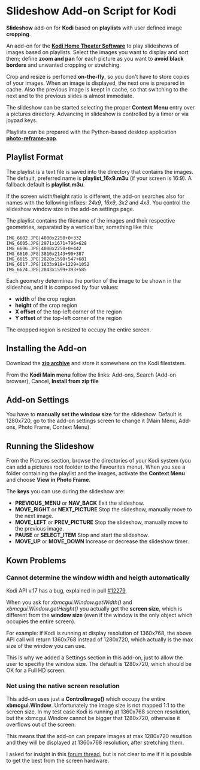 # Slideshow Add-on Script for Kodi

**Slideshow** add-on for **Kodi** based on **playlists** with user defined image **cropping**.

An add-on for the
**[Kodi Home Theater Software](https://kodi.tv/)**
to play slideshows of images based on playlists. Select the 
images you want to display and sort them; define **zoom and 
pan** for each picture as you want to **avoid black borders** 
and unwanted cropping or stretching.

Crop and resize is perfomed **on-the-fly**, so you don't have to 
store copies of your images. When an image is displayed, the 
next one is prepared in cache. Also the previous image is keept 
in cache, so that switching to the next and to the previous 
slides is almost immediate.

The slideshow can be started selecting the proper **Context 
Menu** entry over a pictures directory. Advancing in slideshow 
is controlled by a timer or via joypad keys.

Playlists can be prepared with the Python-based desktop 
application
**[photo-reframe-app](https://github.com/RigacciOrg/photo-reframe-app)**.

## Playlist Format

The playlist is a text file is saved into the directory that 
contains the images. The default, preferred name is 
**playlist_16x9.m3u** (if your screen is 16:9). A fallback 
default is **playlist.m3u**.

If the screen width/height ratio is different,
the add-on searches also for names with the following
infixes: *24x9*, *16x9*, *3x2* and *4x3*.
You control the slideshow window size in the add-on
settings page.

The playlist contains the filename of the images and their 
respective geometries, separated by a vertical bar, something 
like this:

```
IMG_6602.JPG|4000x2250+0+332
IMG_6605.JPG|2971x1671+796+628
IMG_6606.JPG|4000x2250+0+442
IMG_6610.JPG|3810x2143+90+387
IMG_6615.JPG|2828x1590+547+681
IMG_6617.JPG|1633x918+1229+1052
IMG_6624.JPG|2843x1599+393+585
```

Each geometry determines the portion of the image to be shown in 
the slideshow, and it is composed by four values:

* **width** of the crop region
* **height** of the crop region
* **X offset** of the top-left corner of the region
* **Y offset** of the top-left corner of the region

The cropped region is resized to occupy the entire screen.

## Installing the Add-on

Download the
**[zip archive](https://github.com/RigacciOrg/script.picture.photo-frame/archive/master.zip)**
and store it somewhere on the Kodi fileststem.

From the **Kodi Main menu** follow the links:
Add-ons, Search (Add-on browser), Cancel, **Install from zip file**

## Add-on Settings

You have to **manually set the window size** for the slideshow. 
Default is 1280x720, go to the add-on settings screen to change 
it (Main Menu, Add-ons, Photo Frame, Context Menu).

## Running the Slideshow

From the Pictures section, browse the directories of your Kodi 
system (you can add a pictures root foolder to the Favourites 
menu). When you see a folder containing the playlist and the 
images, activate the **Context Menu** and choose **View in Photo 
Frame**.

The **keys** you can use during the slideshow are:

* **PREVIOUS_MENU** or **NAV_BACK** Exit the slideshow.
* **MOVE_RIGHT** or **NEXT_PICTURE** Stop the slideshow, manually move to the next image.
* **MOVE_LEFT** or **PREV_PICTURE** Stop the slideshow, manually move to the previous image.
* **PAUSE** or **SELECT_ITEM** Stop and start the slideshow.
* **MOVE_UP** or **MOVE_DOWN** Increase or decrease the slideshow timer.

## Kown Problems

### Cannot determine the window width and heigth automatically

Kodi API v.17 has a bug, explained in pull
[#12279](https://github.com/xbmc/xbmc/pull/12279).

When you ask for *xbmcgui.Window.getWidth()* and 
*xbmcgui.Window.getHeight()* you actually get the **screen 
size**, which is different from the **window size** (even if the 
window is the only object which occupies the entire screen).

For example: if Kodi is running at display resolution of 
1360x768, the above API call will return 1360x768 instead of 
1280x720, which actually is the max size of the window you can 
use.

This is why we added a Settings section in this add-on, just to 
allow the user to specifiy the window size. The default is 
1280x720, which should be OK for a Full HD screen.

### Not using the native screen resolution

This add-on uses just a **ControlImage()** which occupy the 
entire **xbmcgui.Window**. Unfortunately the image size is not 
mapped 1:1 to the screen size. In my test case Kodi is running 
at 1360x768 screen resolution, but the xbmcgui.Window cannot be 
bigger that 1280x720, otherwise it overflows out of the screen.

This means that the add-on can prepare images at max 1280x720 
resultion and they will be displayed at 1360x768 resolution, 
after stretching them.

I asked for insight in this
[forum thread](https://forum.kodi.tv/showthread.php?tid=346640),
but is not clear to me if it is possible to get the best from 
the screen hardware.
